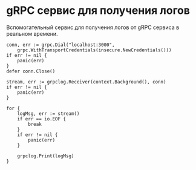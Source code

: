 # gRPC сервис для получения логов

Вспомогательный сервис для получения логов от gRPC сервиса в реальном времени.

```golang
conn, err := grpc.Dial("localhost:3000",
    grpc.WithTransportCredentials(insecure.NewCredentials()))
if err != nil {
    panic(err)
}
defer conn.Close()

stream, err := grpclog.Receiver(context.Background(), conn)
if err != nil {
    panic(err)
}

for {
    logMsg, err := stream()
    if err == io.EOF {
        break
    }
    if err != nil {
        panic(err)
    }

    grpclog.Print(logMsg)
}
```
